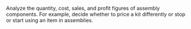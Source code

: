 Analyze the quantity, cost, sales, and profit figures of assembly components. For example, decide whether to price a kit differently or stop or start using an item in assemblies.
